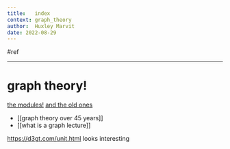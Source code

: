 ```yaml
---
title:   index
context: graph_theory
author:  Huxley Marvit
date: 2022-08-29
---
```


 #ref

***

# graph theory!
[the modules!](https://docs.google.com/document/d/1_h_A7DdpynFMOksDXgo_WRZGIVBiJrniHNcEWXwK-jU/edit)
[and the old ones](https://docs.google.com/document/d/1PiklkOA35FXYdsUiWFOWIAmUsAexDEOHweePiVNqKJQ/edit)

- [[graph theory over 45 years]]
- [[what is a graph lecture]]


https://d3gt.com/unit.html looks interesting

